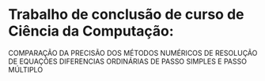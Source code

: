 # Trabalho de conclusão de curso de Ciência da Computação:
COMPARAÇÃO DA PRECISÃO DOS MÉTODOS NUMÉRICOS DE RESOLUÇÃO DE EQUAÇÕES DIFERENCIAS ORDINÁRIAS DE PASSO SIMPLES E PASSO MÚLTIPLO
